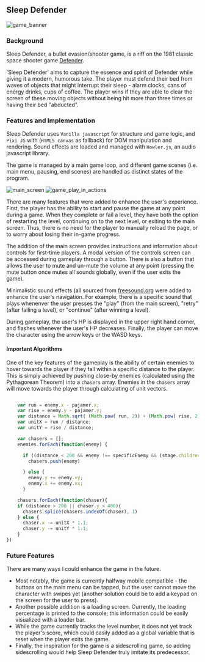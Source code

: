 ## Sleep Defender

![game_banner](http://res.cloudinary.com/liuffy/image/upload/v1487533282/sleep_defender_banner_uoeqah.png) 

### Background

Sleep Defender, a bullet evasion/shooter game, is a riff on the 1981 classic space shooter game [Defender](http://www.classicgamesarcade.com/game/21638/defender.html).

'Sleep Defender' aims to capture the essence and spirit of Defender while giving it a modern, humorous take. The player must defend their bed from waves of objects that might interrupt their sleep - alarm clocks, cans of energy drinks, cups of coffee. The player wins if they are able to clear the screen of these moving objects without being hit more than three times or having their bed "abducted". 


### Features and Implementation

Sleep Defender uses `Vanilla javascript` for structure and game logic, and `Pixi JS` with (`HTML5 canvas` as fallback) for DOM manipulation and rendering. Sound effects are loaded and managed with `Howler.js`, an audio javascript library.  

The game is managed by a main game loop, and different game scenes (i.e. main menu, pausing, end scenes) are handled as distinct states of the program.

![main_screen](http://res.cloudinary.com/liuffy/image/upload/c_scale,w_772/v1487534725/Screen_Shot_2017-02-19_at_12.04.55_PM_iwlkdw.png) 
![game_play_in_actions](http://res.cloudinary.com/liuffy/image/upload/c_scale,w_772/v1487535480/sleep_defender_gif_tdx8lm.gif) 

There are many features that were added to enhance the user's experience. First, the player has the ability to start and pause the game at any point during a game. When they complete or fail a level, they have both the option of restarting the level, continuing on to the next level, or exiting to the main screen. Thus, there is no need for the player to manually reload the page, or to worry about losing their in-game progress. 

The addition of the main screen provides instructions and information about controls for first-time players. A modal version of the controls screen can be accessed during gameplay through a button. There is also a button that allows the user to mute and un-mute the volume at any point (pressing the mute button once mutes all sounds globally, even if the user exits the game).

Minimalistic sound effects (all sourced from [freesound.org](http://freesound.org/) were added to enhance the user's navigation. For example, there is a specific sound that plays whenenver the user presses the "play" (from the main screen), "retry" (after failing a level), or "continue" (after winning a level).

During gameplay, the user's HP is displayed in the upper right hand corner, and flashes whenever the user's HP decreases. Finally, the player can move the character using the arrow keys or the WASD keys. 

#### Important Algorithms

One of the key features of the gameplay is the ability of certain enemies to hover towards the player if they fall within a specific distance to the player. This is simply achieved by pushing close-by enemies (calculated using the Pythagorean Theorem) into a `chasers` array. Enemies in the `chasers` array will move towards the player through calculating of unit vectors. 

```javascript

    var run = enemy.x - pajamer.x;
    var rise = enemy.y - pajamer.y;
    var distance = Math.sqrt( (Math.pow( run, 2)) + (Math.pow( rise, 2)) )
    var unitX = run / distance;
    var unitY = rise / distance; 

    var chasers = [];
    enemies.forEach(function(enemy) {

      if ((distance < 200 && enemy !== specificEnemy && (stage.children.indexOf(enemy))% 2 === 0  ))  {
        chasers.push(enemy)

      } else {
        enemy.y += enemy.vy;
        enemy.x += enemy.vx;
      }

    chasers.forEach(function(chaser){
    if (distance > 200 || chaser.y > 400){
      chasers.splice(chasers.indexOf(chaser), 1)
    } else {
      chaser.x -= unitX * 1.1;
      chaser.y -= unitY * 1.1;
    }
})

```

### Future Features

There are many ways I could enhance the game in the future. 
* Most notably, the game is currently halfway mobile compatible - the buttons on the main menu can be tapped, but the user cannot move the character with swipes yet (another solution could be to add a keypad on the screen for the user to press). 
* Another possible addition is a loading screen. Currently, the loading percentage is printed to the console;  this information could be easily visualized with a loader bar. 
* While the game currently tracks the level number, it does not yet track the player's score, which could easily added as a global variable that is reset when the player exits the game. 
* Finally, the inspiration for the game is a sidescrolling game, so adding sidescrolling would help Sleep Defender truly imitate its predecessor. 

